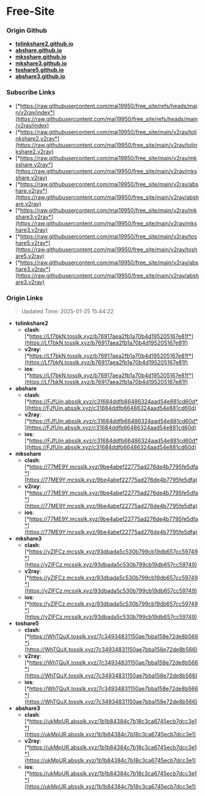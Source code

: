 # Free-Site

### Origin Github

- [**tolinkshare2.github.io**](https://github.com/tolinkshare2/tolinkshare2.github.io)
- [**abshare.github.io**](https://github.com/abshare/abshare.github.io)
- [**mksshare.github.io**](https://github.com/mksshare/mksshare.github.io)
- [**mkshare3.github.io**](https://github.com/mkshare3/mkshare3.github.io)
- [**toshare5.github.io**](https://github.com/toshare5/toshare5.github.io)
- [**abshare3.github.io**](https://github.com/abshare3/abshare3.github.io)

### Subscribe Links

- [*https://raw.githubusercontent.com/mai19950/free_site/refs/heads/main/v2ray/index*](https://raw.githubusercontent.com/mai19950/free_site/refs/heads/main/v2ray/index)
- [*https://raw.githubusercontent.com/mai19950/free_site/main/v2ray/tolinkshare2.v2ray*](https://raw.githubusercontent.com/mai19950/free_site/main/v2ray/tolinkshare2.v2ray)
- [*https://raw.githubusercontent.com/mai19950/free_site/main/v2ray/mksshare.v2ray*](https://raw.githubusercontent.com/mai19950/free_site/main/v2ray/mksshare.v2ray)
- [*https://raw.githubusercontent.com/mai19950/free_site/main/v2ray/abshare.v2ray*](https://raw.githubusercontent.com/mai19950/free_site/main/v2ray/abshare.v2ray)
- [*https://raw.githubusercontent.com/mai19950/free_site/main/v2ray/mkshare3.v2ray*](https://raw.githubusercontent.com/mai19950/free_site/main/v2ray/mkshare3.v2ray)
- [*https://raw.githubusercontent.com/mai19950/free_site/main/v2ray/toshare5.v2ray*](https://raw.githubusercontent.com/mai19950/free_site/main/v2ray/toshare5.v2ray)
- [*https://raw.githubusercontent.com/mai19950/free_site/main/v2ray/abshare3.v2ray*](https://raw.githubusercontent.com/mai19950/free_site/main/v2ray/abshare3.v2ray)

### Origin Links

> Updated Time: 2025-01-25 15:44:22

- **tolinkshare2**
  - **clash**: [*https://Lf7bkN.tosslk.xyz/b76917aea2fb1a70b4d195205167e81f*](https://Lf7bkN.tosslk.xyz/b76917aea2fb1a70b4d195205167e81f)
  - **v2ray**: [*https://Lf7bkN.tosslk.xyz/b76917aea2fb1a70b4d195205167e81f*](https://Lf7bkN.tosslk.xyz/b76917aea2fb1a70b4d195205167e81f)
  - **ios**: [*https://Lf7bkN.tosslk.xyz/b76917aea2fb1a70b4d195205167e81f*](https://Lf7bkN.tosslk.xyz/b76917aea2fb1a70b4d195205167e81f)
- **abshare**
  - **clash**: [*https://FJfUin.absslk.xyz/c31684ddfb66486324aad54e881cd60d*](https://FJfUin.absslk.xyz/c31684ddfb66486324aad54e881cd60d)
  - **v2ray**: [*https://FJfUin.absslk.xyz/c31684ddfb66486324aad54e881cd60d*](https://FJfUin.absslk.xyz/c31684ddfb66486324aad54e881cd60d)
  - **ios**: [*https://FJfUin.absslk.xyz/c31684ddfb66486324aad54e881cd60d*](https://FJfUin.absslk.xyz/c31684ddfb66486324aad54e881cd60d)
- **mksshare**
  - **clash**: [*https://77ME9Y.mcsslk.xyz/9be4abef22775ad276de4b7795fe5dfa*](https://77ME9Y.mcsslk.xyz/9be4abef22775ad276de4b7795fe5dfa)
  - **v2ray**: [*https://77ME9Y.mcsslk.xyz/9be4abef22775ad276de4b7795fe5dfa*](https://77ME9Y.mcsslk.xyz/9be4abef22775ad276de4b7795fe5dfa)
  - **ios**: [*https://77ME9Y.mcsslk.xyz/9be4abef22775ad276de4b7795fe5dfa*](https://77ME9Y.mcsslk.xyz/9be4abef22775ad276de4b7795fe5dfa)
- **mkshare3**
  - **clash**: [*https://yZlFCz.mcsslk.xyz/93dbada5c530b799cb19db657cc59749*](https://yZlFCz.mcsslk.xyz/93dbada5c530b799cb19db657cc59749)
  - **v2ray**: [*https://yZlFCz.mcsslk.xyz/93dbada5c530b799cb19db657cc59749*](https://yZlFCz.mcsslk.xyz/93dbada5c530b799cb19db657cc59749)
  - **ios**: [*https://yZlFCz.mcsslk.xyz/93dbada5c530b799cb19db657cc59749*](https://yZlFCz.mcsslk.xyz/93dbada5c530b799cb19db657cc59749)
- **toshare5**
  - **clash**: [*https://WhTQuX.tosslk.xyz/7c34934831150ae7bba158e72de8b566*](https://WhTQuX.tosslk.xyz/7c34934831150ae7bba158e72de8b566)
  - **v2ray**: [*https://WhTQuX.tosslk.xyz/7c34934831150ae7bba158e72de8b566*](https://WhTQuX.tosslk.xyz/7c34934831150ae7bba158e72de8b566)
  - **ios**: [*https://WhTQuX.tosslk.xyz/7c34934831150ae7bba158e72de8b566*](https://WhTQuX.tosslk.xyz/7c34934831150ae7bba158e72de8b566)
- **abshare3**
  - **clash**: [*https://ukMpUR.absslk.xyz/1b1b84384c7b18c3ca6745ecb7dcc3e1*](https://ukMpUR.absslk.xyz/1b1b84384c7b18c3ca6745ecb7dcc3e1)
  - **v2ray**: [*https://ukMpUR.absslk.xyz/1b1b84384c7b18c3ca6745ecb7dcc3e1*](https://ukMpUR.absslk.xyz/1b1b84384c7b18c3ca6745ecb7dcc3e1)
  - **ios**: [*https://ukMpUR.absslk.xyz/1b1b84384c7b18c3ca6745ecb7dcc3e1*](https://ukMpUR.absslk.xyz/1b1b84384c7b18c3ca6745ecb7dcc3e1)
